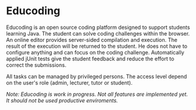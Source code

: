 # Educoding

Educoding is an open source coding platform designed to support students learning Java. The student can solve coding challenges within the browser. An online editor provides server-sided compilation and execution. The result of the execution will be returned to the student. He does not have to configure anything and can focus on the coding challenge. Automatically applied jUnit tests give the student feedback and reduce the effort to correct the submissions.

All tasks can be managed by privileged persons. The access level depend on the user's role (admin, lecturer, tutor or student).

*Note: Educoding is work in progress. Not all features are implemented yet. It should not be used productive enviroments.*